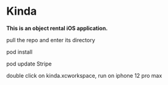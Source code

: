 # Kinda



**This is an object rental iOS application.**


pull the repo and enter its directory

pod install

pod update Stripe

double click on kinda.xcworkspace, run on iphone 12 pro max
